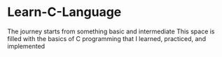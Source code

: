 # Learn-C-Language
The journey starts from something basic and intermediate
This space is filled with the basics of C programming that I learned, practiced, and implemented
